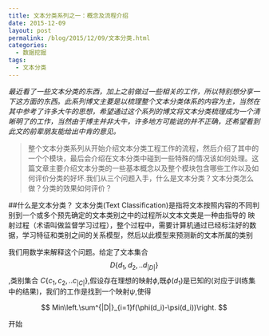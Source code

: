 ```yaml
---
title: 文本分类系列之一：概念及流程介绍
date: 2015-12-09
layout: post
permalink: /blog/2015/12/09/文本分类.html
categories:
  - 数据挖掘
tags:
  - 文本分类
---
```

*最近看了一些文本分类的东西，加上之前做过一些相关的工作，所以特别想分享一下这方面的东西。此系列博文主要是以梳理整个文本分类体系的内容为主，当然在其中参考了许多大牛的思想，希望通过这个系列的博文将文本分类梳理成为一个清晰明了的工作，当然由于博主并非大牛，许多地方可能说的并不正确，还希望看到此文的前辈朋友能给出中肯的意见。*

>整个文本分类系列从开始介绍文本分类工程工作的流程，然后介绍了其中的一个个模块，最后会介绍在文本分类中碰到一些特殊的情况该如何处理。这篇文章主要介绍文本分类的一些基本概念以及整个模块包含哪些工作以及如何评价分类的好坏.我们从三个问题入手，什么是文本分类？文本分类怎么做？分类的效果如何评价？



##什么是文本分类？
    文本分类(Text Classification)是指将文本按照内容的不同判别到一个或多个预先确定的文本类别之中的过程所以文本文类是一种由指导的
    映射过程（术语叫做监督学习过程），整个过程中，需要计算机通过已经标注好的数据，学习特征和类别之间的关系模型，然后以此模型来预测新的文本所属的类别
  

我们用数学来解释这个问题。给定了文本集合$$D\{d_1,d_2,..d_{|D|}\}$$,类别集合 $C\{c_1,c_2,..c_{|C|}\}$,假设存在理想的映射$\phi$,既$\phi(d_1)$是已知的(对应于训练集中的结果)，我们的工作是找到一个映射$\psi$,使得

$$
 Min\left.\sum^{|D|}_{i=1}f(\phi(d_i)-\psi(d_i))\right.
$$

开始



